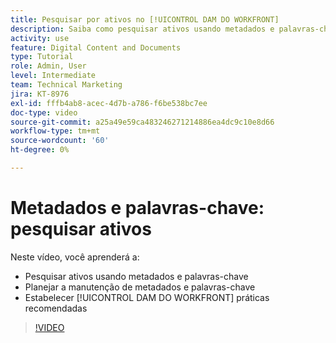 ```yaml
---
title: Pesquisar por ativos no [!UICONTROL DAM DO WORKFRONT]
description: Saiba como pesquisar ativos usando metadados e palavras-chave, planejar a manutenção de metadados e palavras-chave e estabelecer [!UICONTROL DAM DO WORKFRONT] práticas recomendadas.
activity: use
feature: Digital Content and Documents
type: Tutorial
role: Admin, User
level: Intermediate
team: Technical Marketing
jira: KT-8976
exl-id: fffb4ab8-acec-4d7b-a786-f6be538bc7ee
doc-type: video
source-git-commit: a25a49e59ca483246271214886ea4dc9c10e8d66
workflow-type: tm+mt
source-wordcount: '60'
ht-degree: 0%

---
```


# Metadados e palavras-chave: pesquisar ativos

Neste vídeo, você aprenderá a:

* Pesquisar ativos usando metadados e palavras-chave
* Planejar a manutenção de metadados e palavras-chave
* Estabelecer [!UICONTROL DAM DO WORKFRONT] práticas recomendadas

>[!VIDEO](https://video.tv.adobe.com/v/335239/?quality=12&learn=on)
